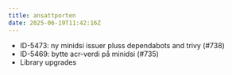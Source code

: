 ```yaml
---
title: ansattporten
date: 2025-06-19T11:42:16Z
---
```

- ID-5473: ny minidsi issuer pluss dependabots and trivy (#738)
- ID-5469: bytte acr-verdi på minidsi (#735)
- Library upgrades


